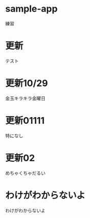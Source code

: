 # sample-app
練習

# 更新
テスト

# 更新10/29
金玉キラキラ金曜日

# 更新01111
特になし

# 更新02
めちゃくちゃだるい

# わけがわからないよ
わけがわからないよ